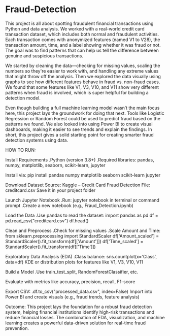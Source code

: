 # Fraud-Detection
This project is all about spotting fraudulent financial transactions using Python and data analysis. We worked with a real-world credit card transaction dataset, which includes both normal and fraudulent activities. Each transaction comes with anonymized features (named V1 to V28), the transaction amount, time, and a label showing whether it was fraud or not. The goal was to find patterns that can help us tell the difference between genuine and suspicious transactions.

We started by cleaning the data—checking for missing values, scaling the numbers so they're easier to work with, and handling any extreme values that might throw off the analysis. Then we explored the data visually using graphs to see how different features behave in fraud vs. non-fraud cases. We found that some features like V1, V3, V10, and V11 show very different patterns when fraud is involved, which is super helpful for building a detection model.

Even though building a full machine learning model wasn’t the main focus here, this project lays the groundwork for doing that next. Tools like Logistic Regression or Random Forest could be used to predict fraud based on the patterns we found. We also looked into using Power BI to create visual dashboards, making it easier to see trends and explain the findings. In short, this project gives a solid starting point for creating smarter fraud detection systems using data.
 
HOW TO RUN:
 
Install Requirements
  .Python (version 3.8+)
  .Required libraries:
     pandas, numpy, matplotlib, seaborn, scikit-learn, jupyter
     
Install via:
  pip install pandas numpy matplotlib seaborn scikit-learn jupyter

Download Dataset
 Source: Kaggle – Credit Card Fraud Detection
 File: creditcard.csv
 Save it in your project folder
 
Launch Jupyter Notebook
  .Run: jupyter notebook in terminal or command prompt
  .Create a new notebook (e.g., Fraud_Detection.ipynb)
  
Load the Data
  .Use pandas to read the dataset:
    import pandas as pd
    df = pd.read_csv("creditcard.csv")
    df.head()
    
Clean and Preprocess
  .Check for missing values
  .Scale Amount and Time:
   from sklearn.preprocessing import StandardScaler
   df['Amount_scaled'] = StandardScaler().fit_transform(df[['Amount']])
   df['Time_scaled'] = StandardScaler().fit_transform(df[['Time']])
   
Exploratory Data Analysis (EDA)
   .Class balance:
    sns.countplot(x='Class', data=df)
    KDE or distribution plots for features like V1, V3, V10, V11

Build a Model
  .Use train_test_split, RandomForestClassifier, etc.

Evaluate with metrics like accuracy, precision, recall, F1-score


Export CSV:
  .df.to_csv("processed_data.csv", index=False)
Import into Power BI and create visuals (e.g., fraud trends, feature analysis)










 Outcome:
This project lays the foundation for a robust fraud detection system, helping financial institutions identify high-risk transactions and reduce financial losses. The combination of EDA, visualization, and machine learning creates a powerful data-driven solution for real-time fraud prevention.

